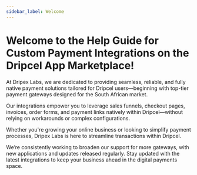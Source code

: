 ```yaml
---
sidebar_label: Welcome
---
```


# Welcome to the Help Guide for Custom Payment Integrations on the Dripcel App Marketplace!

At Dripex Labs, we are dedicated to providing seamless, reliable, and fully native payment solutions tailored for Dripcel users—beginning with top-tier payment gateways designed for the South African market.

Our integrations empower you to leverage sales funnels, checkout pages, invoices, order forms, and payment links natively within Dripcel—without relying on workarounds or complex configurations.

Whether you're growing your online business or looking to simplify payment processes, Dripex Labs is here to streamline transactions within Dripcel.

We’re consistently working to broaden our support for more gateways, with new applications and updates released regularly. Stay updated with the latest integrations to keep your business ahead in the digital payments space.
